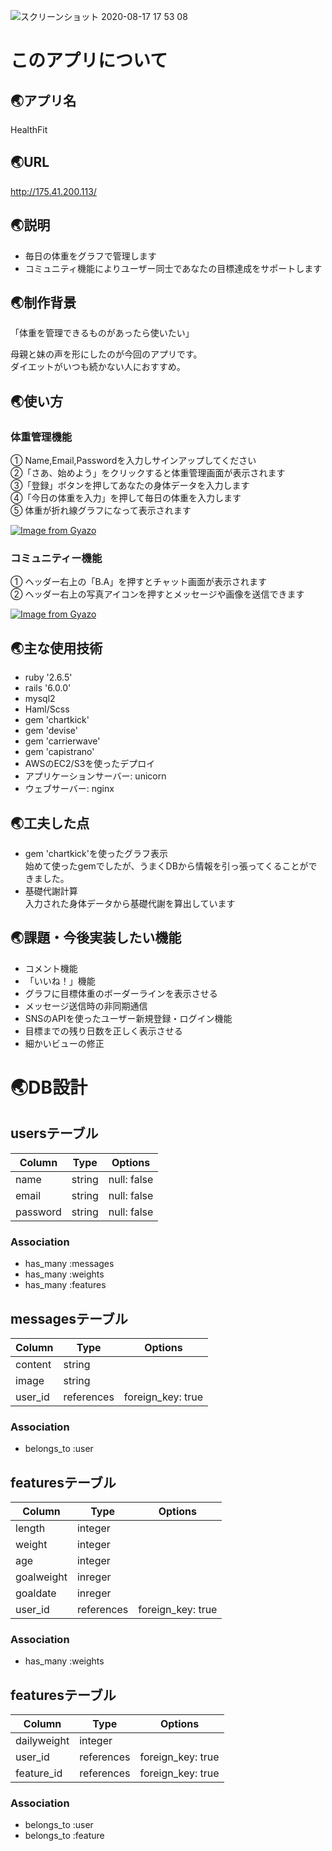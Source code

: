 ![スクリーンショット 2020-08-17 17 53 08](https://user-images.githubusercontent.com/67052090/90377147-847ff400-e0b2-11ea-9511-b5f591e042fb.png)



# このアプリについて
## :earth_asia:アプリ名
HealthFit  
## :earth_asia:URL
http://175.41.200.113/
## :earth_asia:説明
* 毎日の体重をグラフで管理します    
* コミュニティ機能によりユーザー同士であなたの目標達成をサポートします
## :earth_asia:制作背景  
「体重を管理できるものがあったら使いたい」  

母親と妹の声を形にしたのが今回のアプリです。  
ダイエットがいつも続かない人におすすめ。
## :earth_asia:使い方
### 体重管理機能  
① Name,Email,Passwordを入力しサインアップしてください  
②「さあ、始めよう」をクリックすると体重管理画面が表示されます  
③「登録」ボタンを押してあなたの身体データを入力します  
④「今日の体重を入力」を押して毎日の体重を入力します  
⑤ 体重が折れ線グラフになって表示されます  

[![Image from Gyazo](https://i.gyazo.com/6c631841d14e60fc8268309ff4cafee7.gif)](https://gyazo.com/6c631841d14e60fc8268309ff4cafee7)
### コミュニティー機能  
① ヘッダー右上の「B.A」を押すとチャット画面が表示されます  
② ヘッダー右上の写真アイコンを押すとメッセージや画像を送信できます  

[![Image from Gyazo](https://i.gyazo.com/7e371b51a876adaff9179a7db3fcd341.gif)](https://gyazo.com/7e371b51a876adaff9179a7db3fcd341)
## :earth_asia:主な使用技術  
* ruby '2.6.5'  
* rails '6.0.0'  
* mysql2  
* Haml/Scss  
* gem 'chartkick'  
* gem 'devise'  
* gem 'carrierwave'  
* gem 'capistrano'  
* AWSのEC2/S3を使ったデプロイ  
* アプリケーションサーバー: unicorn  
* ウェブサーバー: nginx  
## :earth_asia:工夫した点
* gem 'chartkick'を使ったグラフ表示  
始めて使ったgemでしたが、うまくDBから情報を引っ張ってくることができました。
* 基礎代謝計算  
入力された身体データから基礎代謝を算出しています
## :earth_asia:課題・今後実装したい機能  
* コメント機能  
* 「いいね！」機能  
* グラフに目標体重のボーダーラインを表示させる  
* メッセージ送信時の非同期通信  
* SNSのAPIを使ったユーザー新規登録・ログイン機能  
* 目標までの残り日数を正しく表示させる  
* 細かいビューの修正

# :earth_asia:DB設計
## usersテーブル
|Column|Type|Options|
|------|----|-------|
|name|string|null: false|
|email|string|null: false|
|password|string|null: false|
### Association
- has_many :messages
- has_many :weights
- has_many :features

## messagesテーブル
|Column|Type|Options|
|------|----|-------|
|content|string|
|image|string|
|user_id|references|foreign_key: true|
### Association
- belongs_to :user

## featuresテーブル
|Column|Type|Options|
|------|----|-------|
|length|integer|
|weight|integer|
|age|integer|
|goalweight|inreger|
|goaldate|inreger|
|user_id|references|foreign_key: true|
### Association
- has_many :weights

## featuresテーブル
|Column|Type|Options|
|------|----|-------|
|dailyweight|integer|
|user_id|references|foreign_key: true|
|feature_id|references|foreign_key: true|
### Association
- belongs_to :user
- belongs_to :feature
